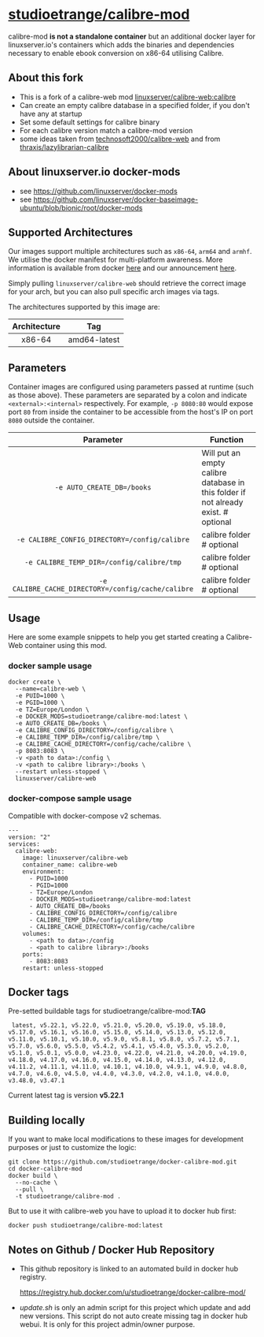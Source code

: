 

# [studioetrange/calibre-mod](https://github.com/studioetrange/docker-calibre-mod)


calibre-mod **is not a standalone container** but an additional docker layer for linuxserver.io's containers which adds the binaries and dependencies necessary to enable ebook conversion on x86-64 utilising Calibre.

## About this fork

* This is a fork of a calibre-web mod [linuxserver/calibre-web:calibre](https://github.com/linuxserver/docker-calibre-web/tree/calibre)
* Can create an empty calibre database in a specified folder, if you don't have any at startup
* Set some default settings for calibre binary
* For each calibre version match a calibre-mod version
* some ideas taken from [technosoft2000/calibre-web](https://github.com/Technosoft2000/docker-calibre-web) and from [thraxis/lazylibrarian-calibre](https://github.com/Thraxis/docker-lazylibrarian-calibre)

## About linuxserver.io docker-mods

* see https://github.com/linuxserver/docker-mods
* see https://github.com/linuxserver/docker-baseimage-ubuntu/blob/bionic/root/docker-mods



## Supported Architectures

Our images support multiple architectures such as `x86-64`, `arm64` and `armhf`. We utilise the docker manifest for multi-platform awareness. More information is available from docker [here](https://github.com/docker/distribution/blob/master/docs/spec/manifest-v2-2.md#manifest-list) and our announcement [here](https://blog.linuxserver.io/2019/02/21/the-lsio-pipeline-project/). 

Simply pulling `linuxserver/calibre-web` should retrieve the correct image for your arch, but you can also pull specific arch images via tags.

The architectures supported by this image are:

| Architecture | Tag |
| :----: | --- |
| x86-64 | amd64-latest |


## Parameters

Container images are configured using parameters passed at runtime (such as those above). These parameters are separated by a colon and indicate `<external>:<internal>` respectively. For example, `-p 8080:80` would expose port `80` from inside the container to be accessible from the host's IP on port `8080` outside the container.

| Parameter | Function |
| :----: | --- |
| `-e AUTO_CREATE_DB=/books` | Will put an empty calibre database in this folder if not already exist. # optional |
| `-e CALIBRE_CONFIG_DIRECTORY=/config/calibre` | calibre folder  # optional |
| `-e CALIBRE_TEMP_DIR=/config/calibre/tmp` | calibre folder  # optional |
| `-e CALIBRE_CACHE_DIRECTORY=/config/cache/calibre` | calibre folder  # optional |


## Usage



Here are some example snippets to help you get started creating a Calibre-Web container using this mod.


### docker sample usage



```
docker create \
  --name=calibre-web \
  -e PUID=1000 \
  -e PGID=1000 \
  -e TZ=Europe/London \
  -e DOCKER_MODS=studioetrange/calibre-mod:latest \
  -e AUTO_CREATE_DB=/books \
  -e CALIBRE_CONFIG_DIRECTORY=/config/calibre \
  -e CALIBRE_TEMP_DIR=/config/calibre/tmp \
  -e CALIBRE_CACHE_DIRECTORY=/config/cache/calibre \
  -p 8083:8083 \
  -v <path to data>:/config \
  -v <path to calibre library>:/books \
  --restart unless-stopped \
  linuxserver/calibre-web
```


### docker-compose sample usage

Compatible with docker-compose v2 schemas.

```
---
version: "2"
services:
  calibre-web:
    image: linuxserver/calibre-web
    container_name: calibre-web
    environment:
      - PUID=1000
      - PGID=1000
      - TZ=Europe/London
      - DOCKER_MODS=studioetrange/calibre-mod:latest
      - AUTO_CREATE_DB=/books
      - CALIBRE_CONFIG_DIRECTORY=/config/calibre
      - CALIBRE_TEMP_DIR=/config/calibre/tmp
      - CALIBRE_CACHE_DIRECTORY=/config/cache/calibre
    volumes:
      - <path to data>:/config
      - <path to calibre library>:/books
    ports:
      - 8083:8083
    restart: unless-stopped
```

## Docker tags

Pre-setted buildable tags for studioetrange/calibre-mod:__TAG__

	 latest, v5.22.1, v5.22.0, v5.21.0, v5.20.0, v5.19.0, v5.18.0, v5.17.0, v5.16.1, v5.16.0, v5.15.0, v5.14.0, v5.13.0, v5.12.0, v5.11.0, v5.10.1, v5.10.0, v5.9.0, v5.8.1, v5.8.0, v5.7.2, v5.7.1, v5.7.0, v5.6.0, v5.5.0, v5.4.2, v5.4.1, v5.4.0, v5.3.0, v5.2.0, v5.1.0, v5.0.1, v5.0.0, v4.23.0, v4.22.0, v4.21.0, v4.20.0, v4.19.0, v4.18.0, v4.17.0, v4.16.0, v4.15.0, v4.14.0, v4.13.0, v4.12.0, v4.11.2, v4.11.1, v4.11.0, v4.10.1, v4.10.0, v4.9.1, v4.9.0, v4.8.0, v4.7.0, v4.6.0, v4.5.0, v4.4.0, v4.3.0, v4.2.0, v4.1.0, v4.0.0, v3.48.0, v3.47.1

Current latest tag is version __v5.22.1__



## Building locally

If you want to make local modifications to these images for development purposes or just to customize the logic: 
```
git clone https://github.com/studioetrange/docker-calibre-mod.git
cd docker-calibre-mod
docker build \
  --no-cache \
  --pull \
  -t studioetrange/calibre-mod .
```

But to use it with calibre-web you have to upload it to docker hub first:
```
docker push studioetrange/calibre-mod:latest
```



## Notes on Github / Docker Hub Repository

* This github repository is linked to an automated build in docker hub registry.

	https://registry.hub.docker.com/u/studioetrange/docker-calibre-mod/

* _update.sh_ is only an admin script for this project which update and add new versions. This script do not auto create missing tag in docker hub webui. It is only for this project admin/owner purpose.
